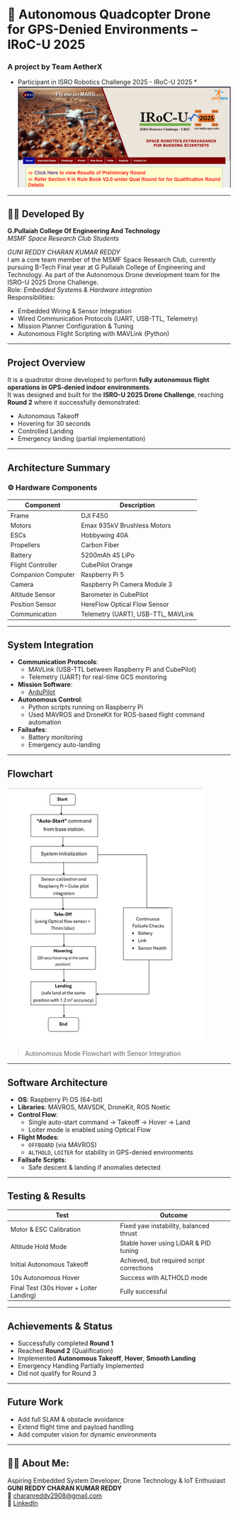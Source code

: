 # 🚁 Autonomous Quadcopter Drone for GPS-Denied Environments – IRoC-U 2025

### A project by **Team AetherX**  
* Participant in ISRO Robotics Challenge 2025 - IRoC-U 2025 *      
![ISRO](Media/ISRO-U.png)  
---

## 👨‍🔧 Developed By
**G.Pullaiah College Of Engineering And Technology**  
*MSMF Space Research Club Students*

*GUNI REDDY CHARAN KUMAR REDDY*  
I am a core team member of the MSMF Space Research Club, currently pursuing B-Tech Final year at G.Pullaiah College of Engineering and Technology. As part of the Autonomous Drone development team for the ISRO-U 2025 Drone Challenge.  
Role: *Embedded Systems & Hardware integration*  
Responsibilities:
- Embedded Wiring & Sensor Integration  
- Wired Communication Protocols (UART, USB-TTL, Telemetry)  
- Mission Planner Configuration & Tuning  
- Autonomous Flight Scripting with MAVLink (Python)  

---

##  Project Overview

It is a quadrotor drone developed to perform **fully autonomous flight operations in GPS-denied indoor environments**.  
It was designed and built for the **ISRO-U 2025 Drone Challenge**, reaching **Round 2** where it successfully demonstrated:

- Autonomous Takeoff  
- Hovering for 30 seconds  
- Controlled Landing  
- Emergency landing (partial implementation)

---

##  Architecture Summary

### ⚙️ Hardware Components
| Component                  | Description                              |
|---------------------------|------------------------------------------|
| Frame                     | DJI F450                                  |
| Motors                    | Emax 935kV Brushless Motors               |
| ESCs                      | Hobbywing 40A                             |
| Propellers                | Carbon Fiber                              |
| Battery                   | 5200mAh 4S LiPo                           |
| Flight Controller         | CubePilot Orange                          |
| Companion Computer        | Raspberry Pi 5                            |
| Camera                    | Raspberry Pi Camera Module 3              |
| Altitude Sensor           | Barometer in CubePilot                    |
| Position Sensor           | HereFlow Optical Flow Sensor              |
| Communication             | Telemetry (UART), USB-TTL, MAVLink        |

---

##  System Integration

- **Communication Protocols**:
  - MAVLink (USB-TTL between Raspberry Pi and CubePilot)
  - Telemetry (UART) for real-time GCS monitoring
- **Mission Software**:
  - [ArduPilot](https://ardupilot.org/planner/)
- **Autonomous Control**:
  - Python scripts running on Raspberry Pi
  - Used MAVROS and DroneKit for ROS-based flight command automation
- **Failsafes**:
  - Battery monitoring
  - Emergency auto-landing
---

##  Flowchart

![ANAV Flowchart](Media/anav_flowchart.jpg)  
> Autonomous Mode Flowchart with Sensor Integration

---

##  Software Architecture

- **OS**: Raspberry Pi OS (64-bit)
- **Libraries**: MAVROS, MAVSDK, DroneKit, ROS Noetic
- **Control Flow**:
  - Single auto-start command → Takeoff → Hover → Land
  - Loiter mode is enabled using Optical Flow
- **Flight Modes**:  
  - `OFFBOARD` (via MAVROS)  
  - `ALTHOLD`, `LOITER` for stability in GPS-denied environments  
- **Failsafe Scripts**:  
  - Safe descent & landing if anomalies detected

---

##  Testing & Results

| Test | Outcome |
|------|---------|
| Motor & ESC Calibration | Fixed yaw instability, balanced thrust |
| Altitude Hold Mode | Stable hover using LiDAR & PID tuning |
| Initial Autonomous Takeoff | Achieved, but required script corrections |
| 10s Autonomous Hover | Success with ALTHOLD mode |
| Final Test (30s Hover + Loiter Landing) | Fully successful |


---   


##  Achievements & Status

-  Successfully completed **Round 1**
-  Reached **Round 2** (Qualification)
-  Implemented **Autonomous Takeoff**, **Hover**, **Smooth Landing**
-  Emergency Handling Partially Implemented
-  Did not qualify for Round 3

---

##  Future Work

- Add full SLAM & obstacle avoidance
- Extend flight time and payload handling
- Add computer vision for dynamic environments

---
## 🧑‍💻 About Me:
Aspiring Embedded System Developer, Drone Technology & IoT Enthusiast
**GUNI REDDY CHARAN KUMAR REDDY**  
📧 charanreddy2908@gmail.com  
🔗 [LinkedIn](https://www.linkedin.com/in/guni-reddy-charan-kumar-reddy-ba2414240)


